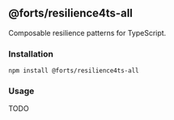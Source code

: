 ## @forts/resilience4ts-all

Composable resilience patterns for TypeScript.

### Installation

`npm install @forts/resilience4ts-all`

### Usage

TODO
